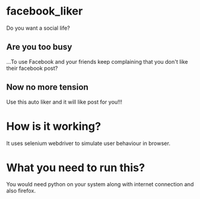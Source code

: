 # facebook_liker
Do you want a social life? 

## Are you too busy 
...To use Facebook and your friends keep complaining that you don't like their facebook post?

## Now no more tension 
 Use this auto liker and it will like post for you!!!
 
# How is it working?
It uses selenium webdriver to simulate user behaviour in browser.   

# What you need to run this?
You would need python on your system along with internet connection and also firefox.
